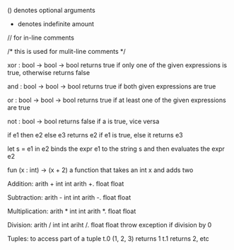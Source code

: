() denotes optional arguments
* denotes indefinite amount

// for in-line comments

/* 
this is used
for mulit-line
comments
*/

xor : bool -> bool -> bool
    returns true if only one of the given expressions is true, otherwise returns false

and : bool -> bool -> bool
    returns true if both given expressions are true

or : bool -> bool -> bool
    returns true if at least one of the given expressions are true

not : bool -> bool
    returns false if a is true, vice versa

if e1 then e2 else e3
	returns e2 if e1 is true, else it returns e3

let s = e1 in e2
    binds the expr e1 to the string s and then evaluates the expr e2

fun (x : int) -> (x + 2)
    a function that takes an int x and adds two

Addition:
    arith + int int
    arith +. float float

Subtraction:
    arith - int int
    arith -. float float

Multiplication:
    arith * int int
    arith *. float float

Division:
    arith / int int
    ariht /. float float
        throw exception if division by 0

Tuples:
    to access part of a tuple
        t.0 (1, 2, 3) returns 1
        t.1 returns 2, etc
        


